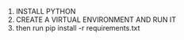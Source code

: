 1) INSTALL PYTHON
2) CREATE A VIRTUAL ENVIRONMENT AND RUN IT
3) then run pip install -r requirements.txt 